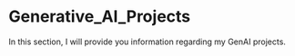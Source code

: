# Generative_AI_Projects
In this section, I will provide you information regarding my GenAI projects.
